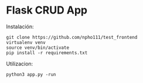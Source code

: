 
# Flask CRUD App
 
Instalación:
    
    git clone https://github.com/npho111/test_frontend
    virtualenv venv
    source venv/bin/activate
    pip install -r requirements.txt

Utilizacion:

    python3 app.py -run










